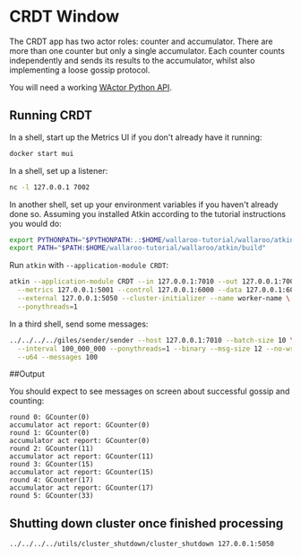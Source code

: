 # CRDT Window

The CRDT app has two actor roles: counter and accumulator. There are more than
one counter but only a single accumulator. Each counter counts independently and
sends its results to the accumulator, whilst also implementing a loose gossip
protocol.

You will need a working [WActor Python API](/book/python-wactor/intro.md).

## Running CRDT

In a shell, start up the Metrics UI if you don't already have it running:

```bash
docker start mui
```

In a shell, set up a listener:

```bash
nc -l 127.0.0.1 7002
```

In another shell, set up your environment variables if you haven't already done so. Assuming you installed Atkin according to the tutorial instructions you would do:

```bash
export PYTHONPATH="$PYTHONPATH:.:$HOME/wallaroo-tutorial/wallaroo/atkin"
export PATH="$PATH:$HOME/wallaroo-tutorial/wallaroo/atkin/build"
```

Run `atkin` with `--application-module CRDT`:

```bash
atkin --application-module CRDT --in 127.0.0.1:7010 --out 127.0.0.1:7002 \
  --metrics 127.0.0.1:5001 --control 127.0.0.1:6000 --data 127.0.0.1:6001 \
  --external 127.0.0.1:5050 --cluster-initializer --name worker-name \
  --ponythreads=1
```

In a third shell, send some messages:

```bash
../../../../giles/sender/sender --host 127.0.0.1:7010 --batch-size 10 \
  --interval 100_000_000 --ponythreads=1 --binary --msg-size 12 --no-write \
  --u64 --messages 100
```

##Output

You should expect to see messages on screen about successful gossip and counting:
```
round 0: GCounter(0)
accumulator act report: GCounter(0)
round 1: GCounter(0)
accumulator act report: GCounter(0)
round 2: GCounter(11)
accumulator act report: GCounter(11)
round 3: GCounter(15)
accumulator act report: GCounter(15)
round 4: GCounter(17)
accumulator act report: GCounter(17)
round 5: GCounter(33)
```

## Shutting down cluster once finished processing

```bash
../../../../utils/cluster_shutdown/cluster_shutdown 127.0.0.1:5050
```
